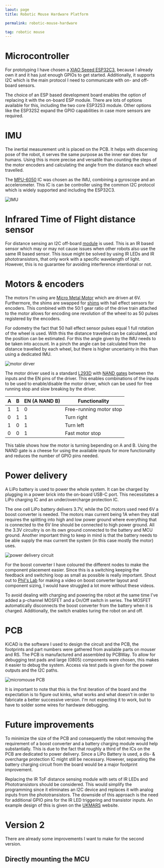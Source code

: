 ```yaml
---
laout: page
title: Robotic Mouse Hardware Platform

permalink: robotic-mouse-hardware

tag: robotic mouse
---
```


# Microcontroller

For prototyping I have chosen a [XIAO Seeed ESP32C3](https://wiki.seeedstudio.com/XIAO_ESP32C3_Getting_Started/), because I already own it and it has just enough GPIOs to get started.
Additionally, it supports I2C which is the main protocol I need to communicate with on- and off-board sensors.

The choice of an ESP based development board enables the option of replacing it with the on-board ESP module.
There are lots of options available for this, including the two core ESP32S3 module.
Other options like the ESP32S2 expand the GPIO capabilities in case more sensors are required.


# IMU

The inertial measurement unit is placed on the PCB.
It helps with discerning pose of the robot, it serves the same purpose as the inner ear does for humans.
Using this is more precise and versatile than counting the steps of the motor encoders and calculating the angle from the distance each wheel travelled.


The [MPU-6050](https://invensense.tdk.com/wp-content/uploads/2015/02/MPU-6000-Datasheet1.pdf) IC was chosen as the IMU, combining a gyroscope and an accelerometer.
This IC is can be controller using the common I2C protocol which is widely supported and including the ESP32C3.

![IMU](media/MicroMouse-sensing_module.svg)

# Infrared Time of Flight distance sensor

For distance sensing an I2C off-board [module](https://thepihut.com/products/tf-luna-lidar-ranging-sensor) is used.
This is an IR based sensor which may or may not cause issues when other robots also use the same IR based sensor.
This issue might be solved by using IR LEDs and IR phototransistors, that only work with a specific wavelength of light.
However, this is no guarantee for avoiding interference intentional or not.


# Motors & encoders

The motors I'm using are [Micro Metal Motor](https://thepihut.com/products/micro-metal-gearmotor-with-motor-connector-shim-mcs) which are driven at 6V.
Furthermore, the shims are swapped for [shims](https://thepihut.com/products/micro-metal-motor-encoder-mmme-pack-of-2) with hall effect sensors for encoders.
This combined with the 50:1 gear ratio of the drive train attached to the motor allows for encoding one revolution of the wheel to as 50 pulses registered by the encoders.

For odometry the fact that 50 hall effect sensor pulses equal 1 full rotation of the wheel is used.
With this the distance travelled can be calculated, and the position can be estimated.
For this the angle given by the IMU needs to be taken into account.
In a pinch the angle can be calculated from the distance travelled by each wheel, but there is higher uncertainty in this than using a dedicated IMU.

![motor dirver](media/MicroMouse-motor_module.svg)

The motor driver used is a standard [L293D](https://www.ti.com/product/L293D) with [NAND gates](https://www.ti.com/lit/ds/symlink/sn7400.pdf?ts=1731168774987&ref_url=https%253A%252F%252Fwww.mouser.fr%252F) between the inputs and the EN pins of the driver.
This enables combinations of the inputs to be used to enable/disable the motor driver, which can be used for free running stop and slow breaking by the driver.


| A | B | EN (A NAND B)| Functionality |
|---|---|-----|---------------|
| 1 | 1 | 0 | Free-running motor stop |
| 0 | 1 | 1 | Turn right |
| 1 | 0 | 1 | Turn left |
| 0 | 0 | 1 | Fast motor stop |

This table shows how the motor is turning bepending on A and B.
Using the NAND gate is a cheese for using the available inputs for more functionality and reduces the number of GPIO pins needed.

# Power delivery

A LiPo battery is used to power the whole system.
It can be charged by plugging in a power brick into the on-board USB-C port.
This necessitates a LiPo charging IC and an under/overcharge protection IC.

The one cell LiPo battery delivers 3.7V, while the DC motors used need 6V a boost converter is needed.
The motors max current being 1A when they stall requires the splitting into high and low power ground where everything that is connected to the 6V line should be connected to high power ground.
All the 3.3V circuitry is on its own ground connected to the battery and MCU ground.
Another important thing to keep in mind is that the battery needs to be able supply the max current the system (in this case mostly the motor) uses.

![power delivery circuit](media/MicroMouse-power_module.svg)

For the boost converter I have coloured the different nodes to make the component placement easier.
Since this is a switching keeping the feedback and switching loop as small as possible is really important.
Shout out to [Phil's Lab](https://www.youtube.com/watch?v=1g-D8T65SJU) for making a video on boost converter layout and component sizing, I would have struggled a lot more without these videos.

To avoid dealing with charging and powering the robot at the same time I've added a p-channel MOSFET and a On/Off switch in series.
The MOSFET automatically disconnects the boost converter from the battery when it is charged.
Additionally, the switch enables turing the robot on and off.

# PCB

KiCAD is the software I used to design the circuit and the PCB, the footprints and part numbers were gathered from available parts on mouser and RS.
The PCB is manufactured and assembled by PCBWay.
To allow for debugging test pads and large (0805) components were chosen, this makes it easier to debug the system.
Access via test pads is given for the power outputs and the I2C paths.

![micromouse PCB](media/MicroMouse_front.png)

It is important to note that this is the first iteration of the board and the expectation is to figure out kinks, what works and what doesn't in order to fabricate a better successive version.
I'm not expecting it to work, but to have to solder some wires for hardware debugging.

# Future improvements

To minimize the size of the PCB and consequently the robot removing the requirement of a boost converter and a battery charging module would help substantially.
This is due to the fact that roughly a third of the ICs on the PCB are dedicated to power delivery.
Since a LiPo Battery is used, a dis- & overcharge protection IC might still be necessary.
However, separating the battery charging circuit from the board would be a major footprint improvement.

Replacing the IR ToF distance sensing module with sets of IR LEDs and Phototransistors should be considered.
This would simplify the programming since it eliminates an I2C device and replaces it with analog inputs from the phototransistors.
The downside of this approach is the need for additional GPIO pins for the IR LED triggering and transistor inputs.
An example design of this is given on the [UKMARS](https://ukmars.org/projects/ukmarsbot/reference-guide/ukmarsbot-wall-sensor-basic/) website.

# Version 2

There are already some improvements I want to make for the second version.

## Directly mounting the MCU


